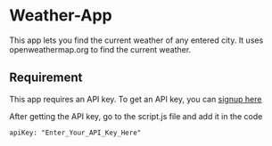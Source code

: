 # Weather-App
This app lets you find the current weather of any entered city. It uses openweathermap.org to find the current weather.

## Requirement
This app requires an API key. To get an API key, you can [signup here](https://home.openweathermap.org/users/sign_up)

After getting the API key, go to the script.js file and add it in the code 
```
apiKey: "Enter_Your_API_Key_Here"
```
